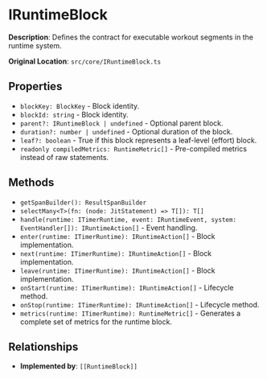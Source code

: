 # IRuntimeBlock

**Description**: Defines the contract for executable workout segments in the runtime system.

**Original Location**: `src/core/IRuntimeBlock.ts`

## Properties

*   `blockKey: BlockKey` - Block identity.
*   `blockId: string` - Block identity.
*   `parent?: IRuntimeBlock | undefined` - Optional parent block.
*   `duration?: number | undefined` - Optional duration of the block.
*   `leaf?: boolean` - True if this block represents a leaf-level (effort) block.
*   `readonly compiledMetrics: RuntimeMetric[]` - Pre-compiled metrics instead of raw statements.

## Methods

*   `getSpanBuilder(): ResultSpanBuilder`
*   `selectMany<T>(fn: (node: JitStatement) => T[]): T[]`
*   `handle(runtime: ITimerRuntime, event: IRuntimeEvent, system: EventHandler[]): IRuntimeAction[]` - Event handling.
*   `enter(runtime: ITimerRuntime): IRuntimeAction[]` - Block implementation.
*   `next(runtime: ITimerRuntime): IRuntimeAction[]` - Block implementation.
*   `leave(runtime: ITimerRuntime): IRuntimeAction[]` - Block implementation.
*   `onStart(runtime: ITimerRuntime): IRuntimeAction[]` - Lifecycle method.
*   `onStop(runtime: ITimerRuntime): IRuntimeAction[]` - Lifecycle method.
*   `metrics(runtime: ITimerRuntime): RuntimeMetric[]` - Generates a complete set of metrics for the runtime block.

## Relationships
*   **Implemented by**: `[[RuntimeBlock]]`